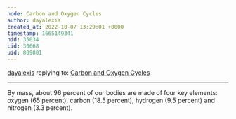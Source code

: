 ```yaml
---
node: Carbon and Oxygen Cycles 
author: dayalexis
created_at: 2022-10-07 13:29:01 +0000
timestamp: 1665149341
nid: 35034
cid: 30668
uid: 809801
---
```




[dayalexis](../profile/dayalexis) replying to: [Carbon and Oxygen Cycles ](../notes/TheChessGym/10-07-2022/carbon-and-oxygen-cycles)

----
By mass, about 96 percent of our bodies are made of four key elements: oxygen (65 percent), carbon (18.5 percent), hydrogen (9.5 percent) and nitrogen (3.3 percent).